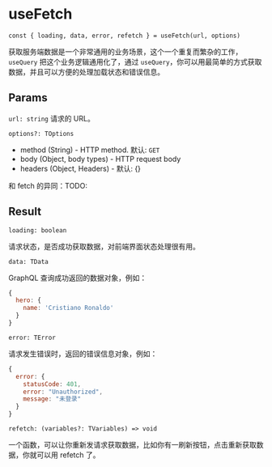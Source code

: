 # useFetch

`const { loading, data, error, refetch } = useFetch(url, options)`

获取服务端数据是一个非常通用的业务场景，这个一个重复而繁杂的工作，`useQuery` 把这个业务逻辑通用化了，通过 `useQuery`，你可以用最简单的方式获取数据，并且可以方便的处理加载状态和错误信息。

## Params

`url: string` 请求的 URL。

`options?: TOptions`

* method \(String\) - HTTP method. 默认: `GET`
* body \(Object, body types\) - HTTP request body
* headers \(Object, Headers\) - 默认: {}

和 fetch 的异同：TODO:

## Result

`loading: boolean`

请求状态，是否成功获取数据，对前端界面状态处理很有用。

`data: TData`

GraphQL 查询成功返回的数据对象，例如：

```javascript
{
  hero: {
    name: 'Cristiano Ronaldo'
  }
}
```

`error: TError`

请求发生错误时，返回的错误信息对象，例如：

```javascript
{
  error: {
    statusCode: 401,
    error: "Unauthorized",
    message: "未登录"
  }
}
```

`refetch: (variables?: TVariables) => void`

一个函数，可以让你重新发请求获取数据，比如你有一刷新按钮，点击重新获取数据，你就可以用 refetch 了。

